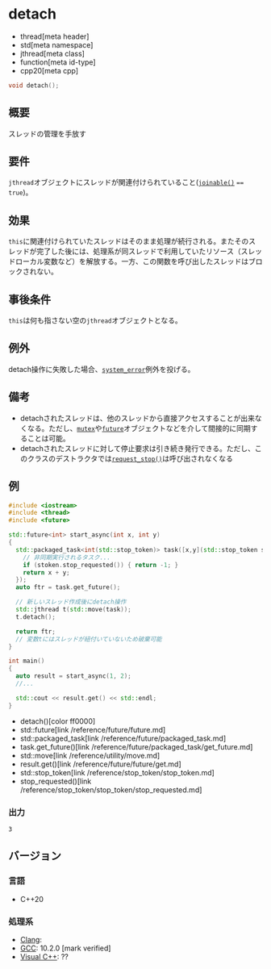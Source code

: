 # detach
* thread[meta header]
* std[meta namespace]
* jthread[meta class]
* function[meta id-type]
* cpp20[meta cpp]

```cpp
void detach();
```

## 概要
スレッドの管理を手放す


## 要件
`jthread`オブジェクトにスレッドが関連付けられていること([`joinable()`](joinable.md) `== true`)。


## 効果
`this`に関連付けられていたスレッドはそのまま処理が続行される。またそのスレッドが完了した後には、処理系が同スレッドで利用していたリソース（スレッドローカル変数など）を解放する。一方、この関数を呼び出したスレッドはブロックされない。


## 事後条件
`this`は何も指さない空の`jthread`オブジェクトとなる。


## 例外
detach操作に失敗した場合、[`system_error`](/reference/system_error/system_error.md)例外を投げる。


## 備考
- detachされたスレッドは、他のスレッドから直接アクセスすることが出来なくなる。ただし、[`mutex`](/reference/mutex/mutex.md)や[`future`](/reference/future/future.md)オブジェクトなどを介して間接的に同期することは可能。
- detachされたスレッドに対して停止要求は引き続き発行できる。ただし、このクラスのデストラクタでは[`request_stop()`](request_stop.md)は呼び出されなくなる


## 例
```cpp example
#include <iostream>
#include <thread>
#include <future>

std::future<int> start_async(int x, int y)
{
  std::packaged_task<int(std::stop_token)> task([x,y](std::stop_token stoken) {
    // 非同期実行されるタスク...
    if (stoken.stop_requested()) { return -1; }
    return x + y;
  });
  auto ftr = task.get_future();

  // 新しいスレッド作成後にdetach操作
  std::jthread t(std::move(task));
  t.detach();

  return ftr;
  // 変数tにはスレッドが紐付いていないため破棄可能
}

int main()
{
  auto result = start_async(1, 2);
  //...

  std::cout << result.get() << std::endl;
}
```
* detach()[color ff0000]
* std::future[link /reference/future/future.md]
* std::packaged_task[link /reference/future/packaged_task.md]
* task.get_future()[link /reference/future/packaged_task/get_future.md]
* std::move[link /reference/utility/move.md]
* result.get()[link /reference/future/future/get.md]
* std::stop_token[link /reference/stop_token/stop_token.md]
* stop_requested()[link /reference/stop_token/stop_token/stop_requested.md]

### 出力
```
3
```

## バージョン
### 言語
- C++20

### 処理系
- [Clang](/implementation.md#clang):
- [GCC](/implementation.md#gcc): 10.2.0 [mark verified]
- [Visual C++](/implementation.md#visual_cpp): ??
